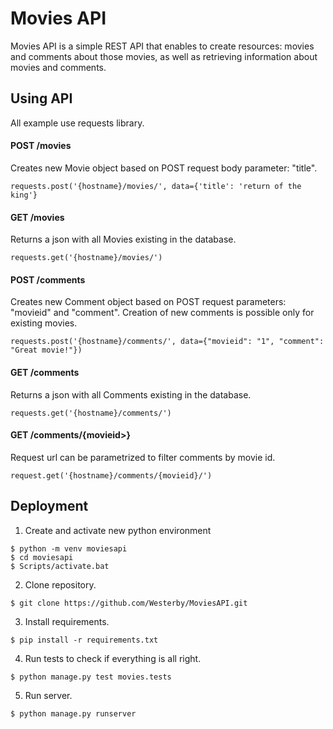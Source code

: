 # Movies API

Movies API is a simple REST API that enables to create resources: movies
and comments about those movies, as well as retrieving
information about movies and comments.

## Using API

All example use requests library.

#### POST /movies
Creates new Movie object based on POST request body parameter: "title".

`requests.post('{hostname}/movies/', data={'title': 'return of the king'}`

#### GET /movies
Returns a json with all Movies existing in the database.

`requests.get('{hostname}/movies/')`

#### POST /comments
Creates new Comment object based on POST request parameters: "movieid"
and "comment". Creation of new comments is possible only for existing
movies.

`requests.post('{hostname}/comments/', data={"movieid": "1", "comment": "Great movie!"})`

#### GET /comments
Returns a json with all Comments existing in the database.

`requests.get('{hostname}/comments/')`

#### GET /comments/{movieid>}
Request url can be parametrized to filter comments by movie id.

`request.get('{hostname}/comments/{movieid}/')`

## Deployment

1. Create and activate new python environment
```
$ python -m venv moviesapi
$ cd moviesapi
$ Scripts/activate.bat
```
2. Clone repository.

`$ git clone https://github.com/Westerby/MoviesAPI.git`

3. Install requirements.

`$ pip install -r requirements.txt`

4. Run tests to check if everything is all right.

`$ python manage.py test movies.tests`

5. Run server.

`$ python manage.py runserver`